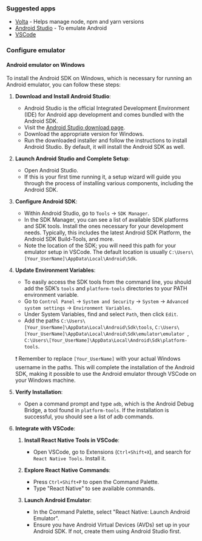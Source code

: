 ### Suggested apps

- [Volta](https://docs.volta.sh/guide/getting-started) - Helps manage node, npm and yarn versions 
- [Android Studio](https://developer.android.com/studio/) - To emulate Android
- [VSCode](https://code.visualstudio.com/download)

### Configure emulator

#### Android emulator on Windows

To install the Android SDK on Windows, which is necessary for running an Android emulator, you can follow these steps:

1. **Download and Install Android Studio**:
   - Android Studio is the official Integrated Development Environment (IDE) for Android app development and comes bundled with the Android SDK.
   - Visit the [Android Studio download page](https://developer.android.com/studio).
   - Download the appropriate version for Windows.
   - Run the downloaded installer and follow the instructions to install Android Studio. By default, it will install the Android SDK as well.

2. **Launch Android Studio and Complete Setup**:
   - Open Android Studio.
   - If this is your first time running it, a setup wizard will guide you through the process of installing various components, including the Android SDK.

3. **Configure Android SDK**:
   - Within Android Studio, go to `Tools` -> `SDK Manager`.
   - In the SDK Manager, you can see a list of available SDK platforms and SDK tools. Install the ones necessary for your development needs. Typically, this includes the latest Android SDK Platform, the Android SDK Build-Tools, and more.
   - Note the location of the SDK; you will need this path for your emulator setup in VSCode. The default location is usually `C:\Users\[Your_UserName]\AppData\Local\Android\Sdk`.

4. **Update Environment Variables**:
   - To easily access the SDK tools from the command line, you should add the SDK’s `tools` and `platform-tools` directories to your PATH environment variable.
   - Go to `Control Panel` -> `System and Security` -> `System` -> `Advanced system settings` -> `Environment Variables`.
   - Under System Variables, find and select `Path`, then click `Edit`.
   - Add the paths `C:\Users\[Your_UserName]\AppData\Local\Android\Sdk\tools`, `C:\Users\[Your_UserName]\AppData\Local\Android\Sdk\emulator\emulator `, `C:\Users\[Your_UserName]\AppData\Local\Android\Sdk\platform-tools`.

   ❗ Remember to replace `[Your_UserName]` with your actual Windows username in the paths. This will complete the installation of the Android SDK, making it possible to use the Android emulator through VSCode on your Windows machine.


5. **Verify Installation**:
   - Open a command prompt and type `adb`, which is the Android Debug Bridge, a tool found in `platform-tools`. If the installation is successful, you should see a list of adb commands.

6. **Integrate with VSCode**:
   1. **Install React Native Tools in VSCode**:
      - Open VSCode, go to Extensions (`Ctrl+Shift+X`), and search for `React Native Tools`. Install it.

   2. **Explore React Native Commands**:
      - Press `Ctrl+Shift+P` to open the Command Palette.
      - Type "React Native" to see available commands.

   3. **Launch Android Emulator**:
      - In the Command Palette, select "React Native: Launch Android Emulator".
      - Ensure you have Android Virtual Devices (AVDs) set up in your Android SDK. If not, create them using Android Studio first.

